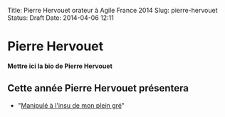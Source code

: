 Title: Pierre Hervouet orateur à Agile France 2014 
Slug: pierre-hervouet
Status: Draft
Date: 2014-04-06 12:11

# Pierre Hervouet

**Mettre ici la bio de Pierre Hervouet**
## Cette année Pierre Hervouet présentera

* "[Manipulé à l'insu de mon plein gré](../sessions/manipule-a-l-insu-de-mon-plein-gre.html)"



